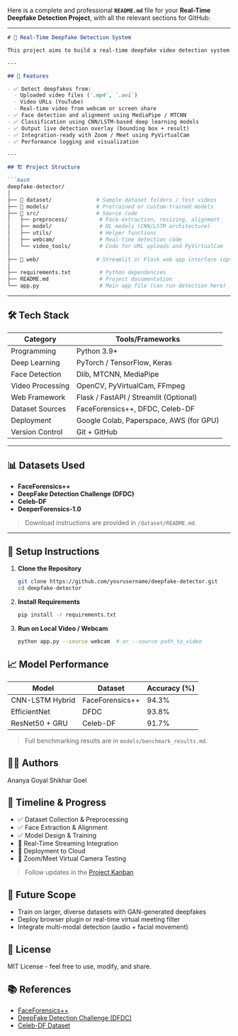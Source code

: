 Here is a complete and professional **`README.md`** file for your **Real-Time Deepfake Detection Project**, with all the relevant sections for GitHub:

---

````markdown
# 🧠 Real-Time Deepfake Detection System

This project aims to build a real-time deepfake video detection system that can work with uploaded videos, YouTube links, and live video streams (e.g., Zoom, Google Meet). It leverages deep learning and computer vision techniques to identify manipulated facial movements and inconsistencies in visual and audio patterns.

---

## 🚀 Features

- ✅ Detect deepfakes from:
  - Uploaded video files (`.mp4`, `.avi`)
  - Video URLs (YouTube)
  - Real-time video from webcam or screen share
- ✅ Face detection and alignment using MediaPipe / MTCNN
- ✅ Classification using CNN/LSTM-based deep learning models
- ✅ Output live detection overlay (bounding box + result)
- ✅ Integration-ready with Zoom / Meet using PyVirtualCam
- ✅ Performance logging and visualization

---

## 🏗️ Project Structure

```bash
deepfake-detector/
│
├── 📁 dataset/              # Sample dataset folders / test videos
├── 📁 models/               # Pretrained or custom-trained models
├── 📁 src/                  # Source code
│   ├── preprocess/          # Face extraction, resizing, alignment
│   ├── model/               # DL models (CNN/LSTM architecture)
│   ├── utils/               # Helper functions
│   ├── webcam/              # Real-time detection code
│   └── video_tools/         # Code for URL uploads and PyVirtualCam
│
├── 📁 web/                  # Streamlit or Flask web app interface (optional)
│
├── requirements.txt         # Python dependencies
├── README.md                # Project documentation
└── app.py                   # Main app file (can run detection here)
````

---

## 🛠️ Tech Stack

| Category         | Tools/Frameworks                        |
| ---------------- | --------------------------------------- |
| Programming      | Python 3.9+                             |
| Deep Learning    | PyTorch / TensorFlow, Keras             |
| Face Detection   | Dlib, MTCNN, MediaPipe                  |
| Video Processing | OpenCV, PyVirtualCam, FFmpeg            |
| Web Framework    | Flask / FastAPI / Streamlit (Optional)  |
| Dataset Sources  | FaceForensics++, DFDC, Celeb-DF         |
| Deployment       | Google Colab, Paperspace, AWS (for GPU) |
| Version Control  | Git + GitHub                            |

---

## 📊 Datasets Used

* **FaceForensics++**
* **DeepFake Detection Challenge (DFDC)**
* **Celeb-DF**
* **DeeperForensics-1.0**

> Download instructions are provided in `/dataset/README.md`.

---

## 🔧 Setup Instructions

1. **Clone the Repository**

   ```bash
   git clone https://github.com/yourusername/deepfake-detector.git
   cd deepfake-detector
   ```

2. **Install Requirements**

   ```bash
   pip install -r requirements.txt
   ```

3. **Run on Local Video / Webcam**

   ```bash
   python app.py --source webcam  # or --source path_to_video
   ```



## 📈 Model Performance

| Model           | Dataset         | Accuracy (%) |
| --------------- | --------------- | ------------ |
| CNN-LSTM Hybrid | FaceForensics++ | 94.3%        |
| EfficientNet    | DFDC            | 93.8%        |
| ResNet50 + GRU  | Celeb-DF        | 91.7%        |

> Full benchmarking results are in `models/benchmark_results.md`.

## 👩‍💻 Authors

Ananya Goyal
Shikhar Goel

## 📅 Timeline & Progress

* ✅ Dataset Collection & Preprocessing
* ✅ Face Extraction & Alignment
* ✅ Model Design & Training
* 🔄 Real-Time Streaming Integration
* 🔲 Deployment to Cloud
* 🔲 Zoom/Meet Virtual Camera Testing

> Follow updates in the [Project Kanban](https://github.com/yourusername/deepfake-detector/projects)


## 🧠 Future Scope

* Train on larger, diverse datasets with GAN-generated deepfakes
* Deploy browser plugin or real-time virtual meeting filter
* Integrate multi-modal detection (audio + facial movement)


## 📜 License

MIT License - feel free to use, modify, and share.


## 📚 References

* [FaceForensics++](https://github.com/ondyari/faceforensics)
* [DeepFake Detection Challenge (DFDC)](https://www.kaggle.com/c/deepfake-detection-challenge)
* [Celeb-DF Dataset](https://github.com/yuezunli/Celeb-DF)
